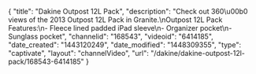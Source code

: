 {
    "title": "Dakine Outpost 12L Pack",
    "description": "Check out 360\u00b0 views of the 2013 Outpost 12L Pack in Granite.\nOutpost 12L Pack Features:\n- Fleece lined padded iPad sleeve\n- Organizer pocket\n- Sunglass pocket",
    "channelid": "168543",
    "videoid": "6414185",
    "date_created": "1443120249",
    "date_modified": "1448309355",
    "type": "captivate",
    "layout": "channelVideo",
    "url": "\/dakine\/dakine-outpost-12l-pack\/168543-6414185"
}